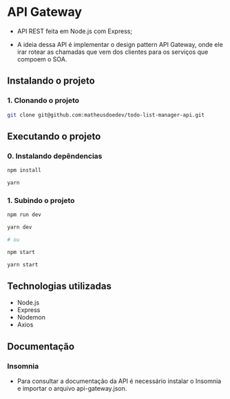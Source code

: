 # API Gateway

- API REST feita em Node.js com Express;

- A ideia dessa API é implementar o design pattern API Gateway, onde ele irar rotear as chamadas que vem dos clientes para os serviços que compoem o SOA.

## Instalando o projeto

### 1. Clonando o projeto

```sh
git clone git@github.com:matheusdoedev/todo-list-manager-api.git
```

## Executando o projeto

### 0. Instalando depêndencias

```sh
npm install

yarn
```

### 1. Subindo o projeto

```sh
npm run dev

yarn dev

# ou

npm start

yarn start
```

## Technologias utilizadas

- Node.js
- Express
- Nodemon
- Axios

## Documentação

### Insomnia

- Para consultar a documentação da API é necessário instalar o Insomnia e importar o arquivo api-gateway.json.
